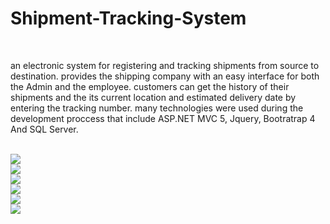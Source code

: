 # Shipment-Tracking-System
<br/>
 <p>an electronic system for registering and tracking shipments from source to destination. provides the shipping company with an easy interface for both the Admin and the employee. customers can get the history of their shipments and the its current location and estimated delivery date by entering the tracking number. many technologies were used during the development proccess that include ASP.NET MVC 5, Jquery, Bootratrap 4 And SQL Server.</p>
<br/>
<img style="border-width: thin;border-color:black" src="http://Albusaymi.com/assets/img/STS-Screens/1.png">
<br/>
<img src="http://Albusaymi.com/assets/img/STS-Screens/2.png">
<br>
<img src="http://Albusaymi.com/assets/img/STS-Screens/3.png">
<br>
<img src="http://Albusaymi.com/assets/img/STS-Screens/4.png">
<br>
<img src="http://Albusaymi.com/assets/img/STS-Screens/5.png">
<br>
<img src="http://Albusaymi.com/assets/img/STS-Screens/6.png">
